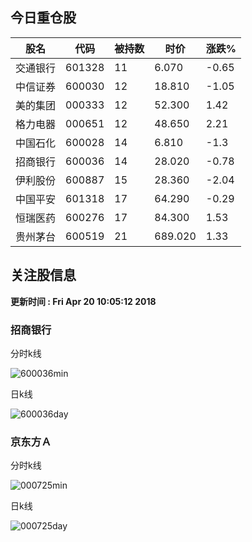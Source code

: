 
## 今日重仓股 

|股名|代码|被持数|时价|涨跌%|
|---|---|---|---|---|
|交通银行|601328|11|6.070|-0.65|
|中信证券|600030|12|18.810|-1.05|
|美的集团|000333|12|52.300|1.42|
|格力电器|000651|12|48.650|2.21|
|中国石化|600028|14|6.810|-1.3|
|招商银行|600036|14|28.020|-0.78|
|伊利股份|600887|15|28.360|-2.04|
|中国平安|601318|17|64.290|-0.29|
|恒瑞医药|600276|17|84.300|1.53|
|贵州茅台|600519|21|689.020|1.33|

## 关注股信息
**更新时间 : Fri Apr 20 10:05:12 2018**
### 招商银行 
分时k线

![600036min](http://image.sinajs.cn/newchart/min/n/sh600036.gif)

日k线

![600036day](http://image.sinajs.cn/newchart/daily/n/sh600036.gif)

### 京东方Ａ 
分时k线

![000725min](http://image.sinajs.cn/newchart/min/n/sz000725.gif)

日k线

![000725day](http://image.sinajs.cn/newchart/daily/n/sz000725.gif)
